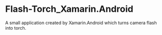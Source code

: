 # Flash-Torch_Xamarin.Android

A small application created by Xamarin.Android which turns camera flash into torch. 
